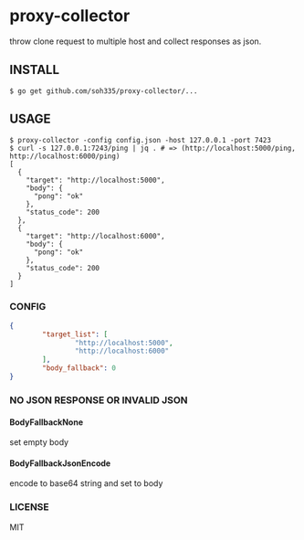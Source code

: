 # proxy-collector

throw clone request to multiple host and collect responses as json.

## INSTALL

```
$ go get github.com/soh335/proxy-collector/...
```

## USAGE

```
$ proxy-collector -config config.json -host 127.0.0.1 -port 7423
$ curl -s 127.0.0.1:7243/ping | jq . # => (http://localhost:5000/ping, http://localhost:6000/ping)
[
  {
    "target": "http://localhost:5000",
    "body": {
      "pong": "ok"
    },
    "status_code": 200
  },
  {
    "target": "http://localhost:6000",
    "body": {
      "pong": "ok"
    },
    "status_code": 200
  }
]
```

### CONFIG

```json
{
        "target_list": [
                "http://localhost:5000",
                "http://localhost:6000"
        ],
        "body_fallback": 0
}
```

### NO JSON RESPONSE OR INVALID JSON

#### BodyFallbackNone

set empty body

#### BodyFallbackJsonEncode

encode to base64 string and set to body

### LICENSE

MIT
